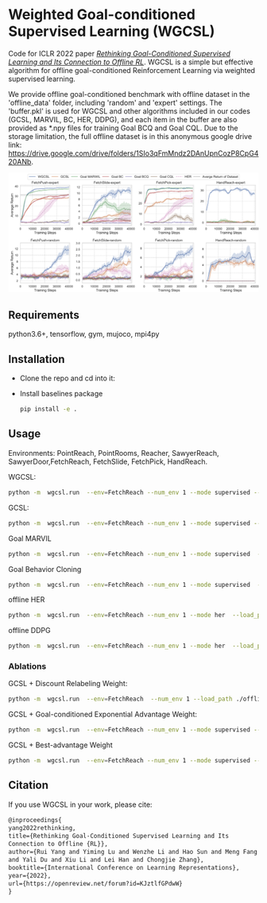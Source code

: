 # Weighted Goal-conditioned Supervised Learning (WGCSL)
Code for ICLR 2022 paper [*Rethinking Goal-Conditioned Supervised Learning and Its Connection to Offline RL*](https://openreview.net/forum?id=KJztlfGPdwW).
WGCSL is a simple but effective algorithm for offline goal-conditioned Reinforcement Learning via weighted supervised learning. 

We provide offline goal-conditioned benchmark with offline dataset in the 'offline_data' folder, including 'random' and 'expert' settings. The 'buffer.pkl' is used for WGCSL and other algorithms included in our codes (GCSL, MARVIL, BC, HER, DDPG), and each item in the buffer are also provided as *.npy files for training Goal BCQ and Goal CQL. Due to the storage limitation, the full offline dataset is in this anonymous google drive link: https://drive.google.com/drive/folders/1SIo3qFmMndz2DAnUpnCozP8CpG420ANb.


<div style="text-align: center;">
<img src="pic/offline_hard_tasks.png" >
</div>


## Requirements
python3.6+, tensorflow, gym, mujoco, mpi4py

## Installation
- Clone the repo and cd into it:

- Install baselines package
    ```bash
    pip install -e .
    ```


## Usage
Environments: PointReach, PointRooms, Reacher, SawyerReach, SawyerDoor,FetchReach, FetchSlide, FetchPick, HandReach.

WGCSL: 
```bash
python -m  wgcsl.run  --env=FetchReach --num_env 1 --mode supervised --su_method gamma_exp_adv_clip10_baw  --load_path ./offline_data/expert/FetchReach/  --offline_train  --load_buffer  --log_path ./${path_name}
```

GCSL:
```bash
python -m  wgcsl.run  --env=FetchReach --num_env 1 --mode supervised --load_path ./offline_data/expert/FetchReach/  --offline_train  --load_buffer
```


Goal MARVIL
```bash
python -m  wgcsl.run  --env=FetchReach --num_env 1 --mode supervised  --load_path ./offline_data/random/FetchReach/ --load_buffer --offline_train  --su_method exp_adv  --no_relabel True 
```

Goal Behavior Cloning
```bash
python -m  wgcsl.run  --env=FetchReach --num_env 1 --mode supervised  --load_path ./offline_data/expert/FetchReach/ --load_buffer --offline_train   --no_relabel True 
```

offline HER
```bash
python -m  wgcsl.run  --env=FetchReach --num_env 1 --mode her  --load_path ./offline_data/expert/FetchReach/ --load_buffer --offline_train   
```

offline DDPG
```bash
python -m  wgcsl.run  --env=FetchReach --num_env 1 --mode her  --load_path ./offline_data/expert/FetchReach/ --load_buffer --offline_train   --no_relabel True 
```

### Ablations

GCSL + Discount Relabeling Weight:
```bash
python -m  wgcsl.run  --env=FetchReach  --num_env 1 --load_path ./offline_data/expert/FetchReach/ --load_buffer --offline_train  --mode supervised --su_method gamma
```

GCSL + Goal-conditioned Exponential Advantage Weight:
```bash
python -m  wgcsl.run  --env=FetchReach --num_env 1 --mode supervised --load_path ./offline_data/expert/FetchReach/ --load_buffer --offline_train  --su_method exp_adv_clip10
```

GCSL + Best-advantage Weight
```bash
python -m  wgcsl.run  --env=FetchReach --num_env 1 --mode supervised --load_path ./offline_data/expert/FetchReach/ --load_buffer --offline_train  --su_method baw
```

## Citation
If you use WGCSL in your work, please cite:

```
@inproceedings{
yang2022rethinking,
title={Rethinking Goal-Conditioned Supervised Learning and Its Connection to Offline {RL}},
author={Rui Yang and Yiming Lu and Wenzhe Li and Hao Sun and Meng Fang and Yali Du and Xiu Li and Lei Han and Chongjie Zhang},
booktitle={International Conference on Learning Representations},
year={2022},
url={https://openreview.net/forum?id=KJztlfGPdwW}
}
```
